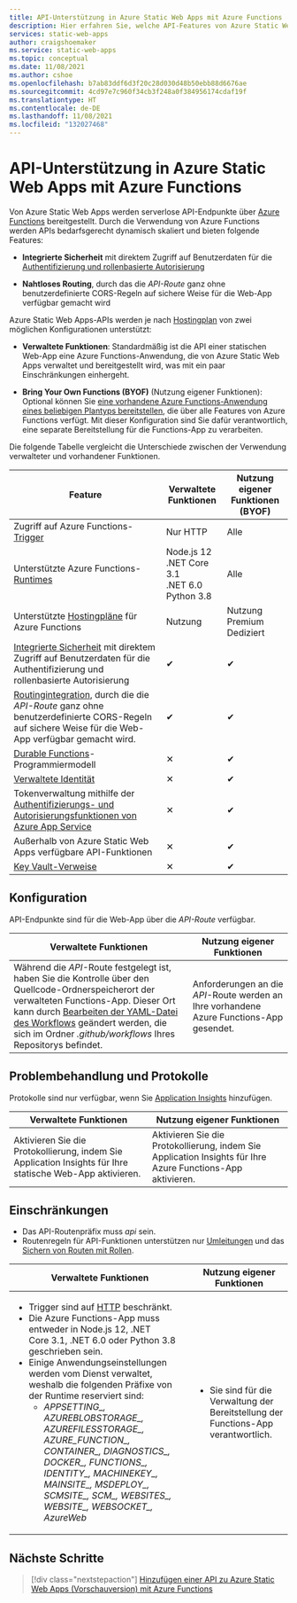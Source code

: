 ```yaml
---
title: API-Unterstützung in Azure Static Web Apps mit Azure Functions
description: Hier erfahren Sie, welche API-Features von Azure Static Web Apps unterstützt werden.
services: static-web-apps
author: craigshoemaker
ms.service: static-web-apps
ms.topic: conceptual
ms.date: 11/08/2021
ms.author: cshoe
ms.openlocfilehash: b7ab83ddf6d3f20c28d030d48b50ebb88d6676ae
ms.sourcegitcommit: 4cd97e7c960f34cb3f248a0f384956174cdaf19f
ms.translationtype: HT
ms.contentlocale: de-DE
ms.lasthandoff: 11/08/2021
ms.locfileid: "132027468"
---
```

# <a name="api-support-in-azure-static-web-apps-with-azure-functions"></a>API-Unterstützung in Azure Static Web Apps mit Azure Functions

Von Azure Static Web Apps werden serverlose API-Endpunkte über [Azure Functions](../azure-functions/functions-overview.md) bereitgestellt. Durch die Verwendung von Azure Functions werden APIs bedarfsgerecht dynamisch skaliert und bieten folgende Features:

- **Integrierte Sicherheit** mit direktem Zugriff auf Benutzerdaten für die [Authentifizierung und rollenbasierte Autorisierung](user-information.md)

- **Nahtloses Routing**, durch das die _API-Route_ ganz ohne benutzerdefinierte CORS-Regeln auf sichere Weise für die Web-App verfügbar gemacht wird

Azure Static Web Apps-APIs werden je nach [Hostingplan](plans.md#features) von zwei möglichen Konfigurationen unterstützt:

- **Verwaltete Funktionen**: Standardmäßig ist die API einer statischen Web-App eine Azure Functions-Anwendung, die von Azure Static Web Apps verwaltet und bereitgestellt wird, was mit ein paar Einschränkungen einhergeht.

- **Bring Your Own Functions (BYOF)** (Nutzung eigener Funktionen): Optional können Sie [eine vorhandene Azure Functions-Anwendung eines beliebigen Plantyps bereitstellen](functions-bring-your-own.md), die über alle Features von Azure Functions verfügt. Mit dieser Konfiguration sind Sie dafür verantwortlich, eine separate Bereitstellung für die Functions-App zu verarbeiten.

Die folgende Tabelle vergleicht die Unterschiede zwischen der Verwendung verwalteter und vorhandener Funktionen.

| Feature | Verwaltete Funktionen | Nutzung eigener Funktionen (BYOF) |
| --- | --- | --- |
| Zugriff auf Azure Functions-[Trigger](../azure-functions/functions-triggers-bindings.md#supported-bindings) | Nur HTTP | Alle |
| Unterstützte Azure Functions-[Runtimes](../azure-functions/supported-languages.md#languages-by-runtime-version) | Node.js 12<br>.NET Core 3.1<br>.NET 6.0<br>Python 3.8 | Alle |
| Unterstützte [Hostingpläne](../azure-functions/functions-scale.md) für Azure Functions | Nutzung | Nutzung<br>Premium<br>Dediziert |
| [Integrierte Sicherheit](user-information.md) mit direktem Zugriff auf Benutzerdaten für die Authentifizierung und rollenbasierte Autorisierung | ✔ | ✔ |
| [Routingintegration](./configuration.md?#routes), durch die die _API-Route_ ganz ohne benutzerdefinierte CORS-Regeln auf sichere Weise für die Web-App verfügbar gemacht wird. | ✔ | ✔ |
| [Durable Functions](../azure-functions/durable/durable-functions-overview.md)-Programmiermodell | ✕ | ✔ |
| [Verwaltete Identität](../app-service/overview-managed-identity.md) | ✕ | ✔ |
| Tokenverwaltung mithilfe der [Authentifizierungs- und Autorisierungsfunktionen von Azure App Service](../app-service/configure-authentication-provider-aad.md) | ✕ | ✔ |
| Außerhalb von Azure Static Web Apps verfügbare API-Funktionen | ✕ | ✔ |
| [Key Vault-Verweise](../app-service/app-service-key-vault-references.md) | ✕ | ✔ |

## <a name="configuration"></a>Konfiguration

API-Endpunkte sind für die Web-App über die _API-Route_ verfügbar.

| Verwaltete Funktionen | Nutzung eigener Funktionen |
| --- | --- |
| Während die _API_-Route festgelegt ist, haben Sie die Kontrolle über den Quellcode-Ordnerspeicherort der verwalteten Functions-App. Dieser Ort kann durch [Bearbeiten der YAML-Datei des Workflows](build-configuration.md) geändert werden, die sich im Ordner _.github/workflows_ Ihres Repositorys befindet. | Anforderungen an die _API_-Route werden an Ihre vorhandene Azure Functions-App gesendet. |

## <a name="troubleshooting-and-logs"></a>Problembehandlung und Protokolle

Protokolle sind nur verfügbar, wenn Sie [Application Insights](monitor.md) hinzufügen.

| Verwaltete Funktionen | Nutzung eigener Funktionen |
| --- | --- |
| Aktivieren Sie die Protokollierung, indem Sie Application Insights für Ihre statische Web-App aktivieren. | Aktivieren Sie die Protokollierung, indem Sie Application Insights für Ihre Azure Functions-App aktivieren. |

## <a name="constraints"></a>Einschränkungen

- Das API-Routenpräfix muss _api_ sein.
- Routenregeln für API-Funktionen unterstützen nur [Umleitungen](configuration.md#defining-routes) und das [Sichern von Routen mit Rollen](configuration.md#securing-routes-with-roles).

| Verwaltete Funktionen | Nutzung eigener Funktionen |
| --- | --- |
| <ul><li>Trigger sind auf [HTTP](../azure-functions/functions-bindings-http-webhook.md) beschränkt.</li><li>Die Azure Functions-App muss entweder in Node.js 12, .NET Core 3.1, .NET 6.0 oder Python 3.8 geschrieben sein.</li><li>Einige Anwendungseinstellungen werden vom Dienst verwaltet, weshalb die folgenden Präfixe von der Runtime reserviert sind:<ul><li>*APPSETTING\_, AZUREBLOBSTORAGE\_, AZUREFILESSTORAGE\_, AZURE_FUNCTION\_, CONTAINER\_, DIAGNOSTICS\_, DOCKER\_, FUNCTIONS\_, IDENTITY\_, MACHINEKEY\_, MAINSITE\_, MSDEPLOY\_, SCMSITE\_, SCM\_, WEBSITES\_, WEBSITE\_, WEBSOCKET\_, AzureWeb*</li></ul></li></ul> | <ul><li>Sie sind für die Verwaltung der Bereitstellung der Functions-App verantwortlich.</li></ul> |

## <a name="next-steps"></a>Nächste Schritte

> [!div class="nextstepaction"]
> [Hinzufügen einer API zu Azure Static Web Apps (Vorschauversion) mit Azure Functions](add-api.md)

